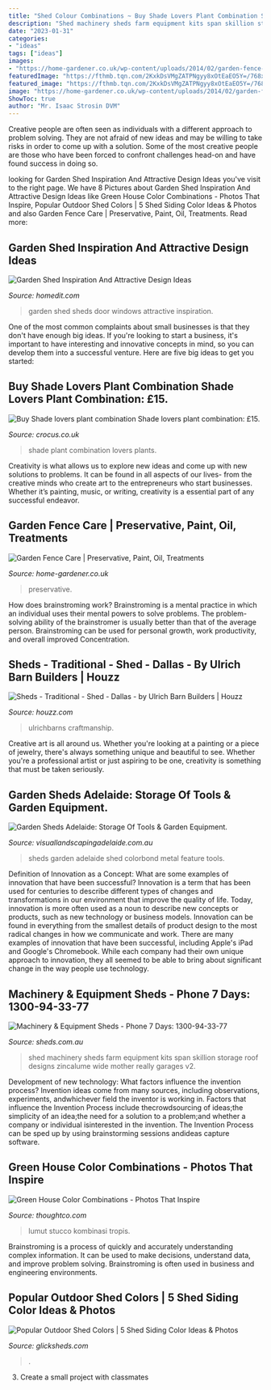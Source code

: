 ```yaml
---
title: "Shed Colour Combinations ~ Buy Shade Lovers Plant Combination Shade Lovers Plant Combination: £15."
description: "Shed machinery sheds farm equipment kits span skillion storage roof designs zincalume wide mother really garages v2"
date: "2023-01-31"
categories:
- "ideas"
tags: ["ideas"]
images:
- "https://home-gardener.co.uk/wp-content/uploads/2014/02/garden-fence-coloured-wood-preserver.jpg"
featuredImage: "https://fthmb.tqn.com/2KxkDsVMgZATPNgyy8xOtEaEO5Y=/768x0/filters:no_upscale()/color-green-148719962-5a2c61f9b39d0300370eb613.jpg"
featured_image: "https://fthmb.tqn.com/2KxkDsVMgZATPNgyy8xOtEaEO5Y=/768x0/filters:no_upscale()/color-green-148719962-5a2c61f9b39d0300370eb613.jpg"
image: "https://home-gardener.co.uk/wp-content/uploads/2014/02/garden-fence-coloured-wood-preserver.jpg"
ShowToc: true
author: "Mr. Isaac Strosin DVM"
---
```



Creative people are often seen as individuals with a different approach to problem solving. They are not afraid of new ideas and may be willing to take risks in order to come up with a solution. Some of the most creative people are those who have been forced to confront challenges head-on and have found success in doing so.

	

		
looking for Garden Shed Inspiration And Attractive Design Ideas you've visit to the right page. We have 8 Pictures about Garden Shed Inspiration And Attractive Design Ideas like Green House Color Combinations - Photos That Inspire, Popular Outdoor Shed Colors | 5 Shed Siding Color Ideas &amp; Photos and also Garden Fence Care | Preservative, Paint, Oil, Treatments. Read more:
		
    
## Garden Shed Inspiration And Attractive Design Ideas

<img loading=lazy src="https://cdn.homedit.com/wp-content/uploads/2010/09/garden-shed-red-deep-door-and-windows.jpg" onerror="this.onerror=null;this.src='https://tse3.mm.bing.net/th?id=OIP.heEeizZjYbk13s_9D9dGJwHaE6&amp;pid=15.1';" alt="Garden Shed Inspiration And Attractive Design Ideas">

_Source: homedit.com_

>garden shed sheds door windows attractive inspiration. 

	

One of the most common complaints about small businesses is that they don't have enough big ideas. If you're looking to start a business, it's important to have interesting and innovative concepts in mind, so you can develop them into a successful venture. Here are five big ideas to get you started: 

    
## Buy Shade Lovers Plant Combination Shade Lovers Plant Combination: £15.

<img loading=lazy src="https://img.crocdn.co.uk/images/products2/pl/20/00/00/85/pl2000008562.jpg?width=940&amp;height=940" onerror="this.onerror=null;this.src='https://tse4.mm.bing.net/th?id=OIP.9GIMwSQASxSVt7muPDz9CAHaHa&amp;pid=15.1';" alt="Buy Shade lovers plant combination Shade lovers plant combination: £15.">

_Source: crocus.co.uk_

>shade plant combination lovers plants. 

	

Creativity is what allows us to explore new ideas and come up with new solutions to problems. It can be found in all aspects of our lives- from the creative minds who create art to the entrepreneurs who start businesses. Whether it’s painting, music, or writing, creativity is a essential part of any successful endeavor.

    
## Garden Fence Care | Preservative, Paint, Oil, Treatments

<img loading=lazy src="https://home-gardener.co.uk/wp-content/uploads/2014/02/garden-fence-coloured-wood-preserver.jpg" onerror="this.onerror=null;this.src='https://tse3.mm.bing.net/th?id=OIP.ncOKwPEiyJv7RTJE5Do_PwHaEo&amp;pid=15.1';" alt="Garden Fence Care | Preservative, Paint, Oil, Treatments">

_Source: home-gardener.co.uk_

>preservative. 

	

How does brainstroming work?
Brainstroming is a mental practice in which an individual uses their mental powers to solve problems. The problem-solving ability of the brainstromer is usually better than that of the average person. Brainstroming can be used for personal growth, work productivity, and overall improved Concentration.

    
## Sheds - Traditional - Shed - Dallas - By Ulrich Barn Builders | Houzz

<img loading=lazy src="https://st.hzcdn.com/simgs/pictures/sheds/sheds-ulrich-barn-builders-img~bcf1b9ba0745ffda_9-5280-1-e31f5b5.jpg" onerror="this.onerror=null;this.src='https://tse4.mm.bing.net/th?id=OIP.ioCx9steF5ckLn_of-K6lwHaFQ&amp;pid=15.1';" alt="Sheds - Traditional - Shed - Dallas - by Ulrich Barn Builders | Houzz">

_Source: houzz.com_

>ulrichbarns craftmanship. 

	

Creative art is all around us. Whether you're looking at a painting or a piece of jewelry, there's always something unique and beautiful to see. Whether you're a professional artist or just aspiring to be one, creativity is something that must be taken seriously.

    
## Garden Sheds Adelaide: Storage Of Tools &amp; Garden Equipment.

<img loading=lazy src="https://www.visuallandscapingadelaide.com.au/wp-content/uploads/2014/01/garden-sheds-adelaide.jpg" onerror="this.onerror=null;this.src='https://tse2.mm.bing.net/th?id=OIP.qVsz89Ud-yANFmitNJfNJQHaEj&amp;pid=15.1';" alt="Garden Sheds Adelaide: Storage Of Tools &amp; Garden Equipment.">

_Source: visuallandscapingadelaide.com.au_

>sheds garden adelaide shed colorbond metal feature tools. 

	

Definition of Innovation as a Concept: What are some examples of innovation that have been successful?
Innovation is a term that has been used for centuries to describe different types of changes and transformations in our environment that improve the quality of life. Today, innovation is more often used as a noun to describe new concepts or products, such as new technology or business models. Innovation can be found in everything from the smallest details of product design to the most radical changes in how we communicate and work.
There are many examples of innovation that have been successful, including Apple's iPad and Google's Chromebook. While each company had their own unique approach to innovation, they all seemed to be able to bring about significant change in the way people use technology.

    
## Machinery &amp; Equipment Sheds - Phone 7 Days: 1300-94-33-77

<img loading=lazy src="https://www.sheds.com.au/assets/Uploads/132087747a/Really-Big-Mother-Machinery-Shed-in-Zincalume-v2__FillWzcwNSw0NTBd.jpg" onerror="this.onerror=null;this.src='https://tse1.mm.bing.net/th?id=OIP.7cY4KJc4JQZXo0H_WnqyngHaEu&amp;pid=15.1';" alt="Machinery &amp; Equipment Sheds - Phone 7 Days: 1300-94-33-77">

_Source: sheds.com.au_

>shed machinery sheds farm equipment kits span skillion storage roof designs zincalume wide mother really garages v2. 

	

Development of new technology: What factors influence the invention process?
Invention ideas come from many sources, including observations, experiments, andwhichever field the inventor is working in. Factors that influence the Invention Process include thecrowdsourcing of ideas;the simplicity of an idea;the need for a solution to a problem;and whether a company or individual isinterested in the invention. The Invention Process can be sped up by using brainstorming sessions andideas capture software.

    
## Green House Color Combinations - Photos That Inspire

<img loading=lazy src="https://fthmb.tqn.com/2KxkDsVMgZATPNgyy8xOtEaEO5Y=/768x0/filters:no_upscale()/color-green-148719962-5a2c61f9b39d0300370eb613.jpg" onerror="this.onerror=null;this.src='https://tse4.mm.bing.net/th?id=OIP.U-9LqXkaT_qzzAdYnMH6AAHaE8&amp;pid=15.1';" alt="Green House Color Combinations - Photos That Inspire">

_Source: thoughtco.com_

>lumut stucco kombinasi tropis. 

	

Brainstroming is a process of quickly and accurately understanding complex information. It can be used to make decisions, understand data, and improve problem solving. Brainstroming is often used in business and engineering environments.

    
## Popular Outdoor Shed Colors | 5 Shed Siding Color Ideas &amp; Photos

<img loading=lazy src="https://www.glicksheds.com/wp-content/uploads/2020/12/red-shed-colors.png" onerror="this.onerror=null;this.src='https://tse1.mm.bing.net/th?id=OIP.-ki9ezrB_I9vuoZ2JzpongHaDk&amp;pid=15.1';" alt="Popular Outdoor Shed Colors | 5 Shed Siding Color Ideas &amp; Photos">

_Source: glicksheds.com_

>. 

	

3. Create a small project with classmates

